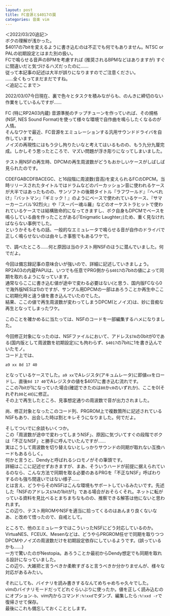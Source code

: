 ```yaml
---
layout: post
title: FC音源と$4017の罠
categories: 音楽 vim
---
```


＜2022/03/20追記＞  
ボクの理解が浅かった。  
$4017の7bitを変えるように書き込むのは不正でも何でもありません。NTSC or PALの初期設定とはまた別の扱い。  
FCで鳴らせる音声のBPMを考慮すれば (推奨されるBPMなどはありますが) すぐに間違いだと気づけるハズだったのに……  
従って本記事の記述は大半が誤りになりますのでご注意ください。  
……全くもってまだまだですね。  
＜追記ここまで＞

2022/03/07今日現在、裏で色々とタスクを積みながらも、のんきに締切のない作業をしているんですが……

FC (特にRP2A03内蔵) 音源準拠のチップチューンを作っていれば、その規格(NSF, NES Sound Format)を使って様々な環境で自作曲を鳴らしたくなるのが人情。  
そんなワケで最近、FC音源をエミュレーションする汎用サウンドドライバを自作しています。  
ノイズの再現性にはもう少し拘りたいなと考えてはいるものの、もう九分九厘完成。しかしそう思ったところで、マズい問題が浮き彫りになってしまいました。

テスト用NSFの再生時、DPCMの再生周波数がどうもおかしいケースがしばしば見られたのです。

CDEFGABCDFBACEGC、と16段階に周波数(音高)を変えられるFCのDPCM。当時リリースされたタイトルではドラムなどのパーカッション音に使われるケースが大半ではあったものの、サンソフトの後期タイトル『ラフワールド』『へべれけ』『バットマン』『ギミック！』のようにベースで使われているケース、『サマーカーニバル’92烈火』や『スーパー魂斗羅』などのオーケストラヒットで使われているケースでは結構致命的になってきますし、ボク自身もDPCMでベースを鳴らしている曲を作ったことがある(『Enigmatic Laughter』)ため、重く見なければならない事例でした。  
というかそもそもの話、一般的なエミュレータで鳴らせる音が自作のドライバで正しく鳴らせないのは由々しき事態でもあるワケで。

で、調べたところ……何と原因は当のテスト用NSFのほうに潜んでいました。何でだよ。

今回は備忘録記事の意味合いが強いので、詳細に記述していきましょう。  
RP2A03の内蔵PAPUは、いつでも任意でPRG側から`$4017`の7bitの値によって同期を取れるようになっています。  
通常ならここに書き込む値が途中で変わる必要はない(と思う、国内版FCなら0で海外版NESは1)のですが、サンプル用DPCMの一部はあろうことか再生中ここに初期化時と違う値を書き込んでいたのでした。  
結果、ここの値で再生周波数が変わってしまうDPCM(とノイズ)は、妙に音痴な再生となってしまったワケ。

このことを確かめるに当たっては、NSFのコードを一部編集するハメになりました。

今回修正対象になったのは、NSFファイルにおいて、アドレス`$7A`の0bitが0である(国内版として周波数を初期設定)にも拘わらず、`$4017`の7bitに1を書き込んでいたモノ。  
コード上では、
```
a9 xx 8d 17 40
```
となっているケースでした。`a9 xx`でAレジスタ(アキュムレータ)に即値`xx`をロードし、直後`8d 17 40`でAレジスタの値を$4017に書き込む流れです。  
ここの7bitが1になっていた場合(確認できたのは`80`か`c0`のいずれか)、ここを0(それぞれ`00`と`40`)に修正。  
その上で再生したところ、見事想定通りの周波数で音が出力されました。

尚、修正対象となったこのコード列、PRGROM上で複数箇所に記述されているNSFもあり、出会した時は割とキレそうになりました。何でだよ。

そしてついでに余談もいくつか。  
この「周波数が途中で変わってしまうNSF」、原因に気づいてすぐの段階でボクは「不正なNSF」と勝手に呼んでいたんですが……  
実はこうして周波数を切り替えないとしっかりサウンドの同期が取れない互換ハードもあるらしく。  
何かと言うと、Dendyと呼ばれるシロモノがその筆頭です。  
詳細はここに記述せずおきますが、まあ、そういうハードが前提に据えられているのなら、こんな方法で同期を取る必要のあるPRGを「不正なNSF」呼ばわりするのも強ち間違いではない様子……  
とは言え、どうやらそのNSFはこんな環境もサポートしているみたいです。先述した「NSFのアドレス`$7A`の1bitが1」である場合がおそらくそれ。ネットに転がっている資料を見比べるとまちまちなものの、推察できる解答は他にないと思われます。  
この辺り、テスト用ROMやNSFを適当に拾ってくるのはあんまり良くないなあ、と改めて悟ったので、自戒として。

ところで、他のエミュレータではこういったNSFにどう対応しているのか。  
VirtuaNES、FCEUX、Mesenなどは、どうやらPRGROM任せで同期を取りつつDPCMやノイズの周波数だけを初期設定依存にしているようです。(誤っているかも……)  
一方で驚いたのがNestopia。あろうことか最初からDendy想定でも同期を取れる設計になっていました。  
この辺り、大雑把と言うべきか柔軟すぎると言うべきか分かりませんが、様々な対応があるみたい。

それにしても、バイナリを読み書きするなんてめちゃめちゃ久々でした。  
vimのバイナリモードだってどれぐらいぶりに使ったか。値を正しく読み込むのにオプション`-b`、vim内からコマンド`:%!xxd`でダンプ、編集したら`:%!xxd -r`で復帰させて保存。  
最後にこれも備忘しておくこととします。
